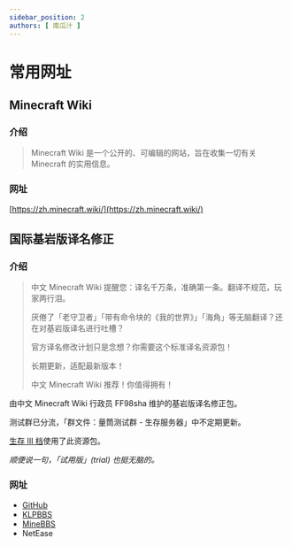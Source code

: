 ```yaml
---
sidebar_position: 2
authors: [ 南瓜汁 ]
---
```


# 常用网址

## Minecraft Wiki

### 介绍

> Minecraft Wiki 是一个公开的、可编辑的网站，旨在收集一切有关 Minecraft 的实用信息。

### 网址

[https://zh.minecraft.wiki/](https://zh.minecraft.wiki/)

## 国际基岩版译名修正

### 介绍

> 中文 Minecraft Wiki 提醒您：译名千万条，准确第一条。翻译不规范，玩家两行泪。
>
> 厌倦了「老守卫者」「带有命令块的《我的世界》」「海角」等无脑翻译？还在对基岩版译名进行吐槽？
>
> 官方译名修改计划只是念想？你需要这个标准译名资源包！
>
> 长期更新，适配最新版本！
>
> 中文 Minecraft Wiki 推荐！你值得拥有！

由中文 Minecraft Wiki 行政员 FF98sha 维护的基岩版译名修正包。

测试群已分流，「群文件：量筒测试群 - 生存服务器」中不定期更新。

[生存 III 档](../../servers/SurvivalIII/summary)使用了此资源包。

*顺便说一句，「试用版」(trial) 也挺无脑的。*

### 网址

- [GitHub](https://github.com/ff98sha/mclangcn)
- [KLPBBS](https://klpbbs.com/thread-137794-1-1.html)
- [MineBBS](https://www.minebbs.com/resources/8447/)
- NetEase
